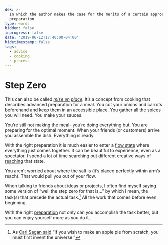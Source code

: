 ```yaml
---
dek: >-
  In which the author makes the case for the merits of a certain approach to
  preparation
type: words
hidden: false
inprogress: false
date: '2019-06-12T17:40:00-04:00'
hidetimestamp: false
tags:
  - advice
  - cooking
  - process
---
```


# Step Zero

This can also be called <em>[mise en place](https://en.wikipedia.org/wiki/Mise_en_place)</em>. It’s a concept from cooking that describes advanced preparation for a meal. You cut your onions and carrots beforehand and keep them in an accessible place. You gather all the spices you will need. You make your sauces.

You’re still not making the meal- you’re doing everything but. You are preparing for the optimal moment. When your friends (or customers) arrive you assemble the dish. Everything is ready.

With the right preparation it is much easier to enter a [flow state](<https://en.wikipedia.org/wiki/Flow_(psychology)>) where everything just comes together. It can be beautiful to experience, even as a spectator. I spend a lot of time searching out different creative ways of [reaching](https://www.are.na/block/4446495) that state.

You aren’t worried about where the salt is (it’s placed perfectly within arm’s reach). That would pull you out of your flow.

When talking to friends about ideas or projects, I often find myself saying some version of “well the step zero for that is…” by which I mean, the task(s) that precede the actual task.[^1] All the work that comes before even beginning.

With the right [preparation](https://www.darkreading.com/the-state-of-hacktivism-in-2020-/d/d-id/1338382) not only can you accomplish the task better, but you can enjoy yourself more as you do it.

[^1]: As [Carl Sagan said](https://www.youtube.com/watch?v=7s664NsLeFM) “If you wish to make an apple pie from scratch, you must first invent the universe.”
